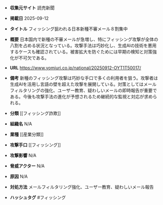 - **収集元サイト**
読売新聞

- **掲載日**
2025-09-12

- **タイトル**
フィッシング狙われる日本新種不審メール８割集中

- **概要**
日本国内で新種の不審メールが急増し、特にフィッシング攻撃が全体の八割を占める状況となっている。攻撃手法は巧妙化し、生成AIの技術を悪用するケースも確認されている。被害拡大を防ぐためには早期の検知と対策強化が不可欠である。

- **URL**
https://www.yomiuri.co.jp/national/20250912-OYT1T50017/

- **備考**
新種のフィッシング攻撃は巧妙な手口で多くの利用者を狙う。攻撃者は生成AIを活用し言語の壁を超えた攻撃を展開している。対策としてはメールフィルタリングの強化、ユーザー教育、疑わしいメールの即時報告が重要である。今後も攻撃手法の進化が予想されるため継続的な監視と対応が求められる。

- **分類**
[[フィッシング詐欺]]

- **組織名**
N/A

- **業種**
[[産業分類]]

- **攻撃手口**
[[フィッシング]]

- **攻撃影響**
N/A

- **脅威アクター**
N/A

- **原因**
N/A

- **対処方法**
メールフィルタリング強化、ユーザー教育、疑わしいメール報告

- **ハッシュタグ**
#フィッシング
